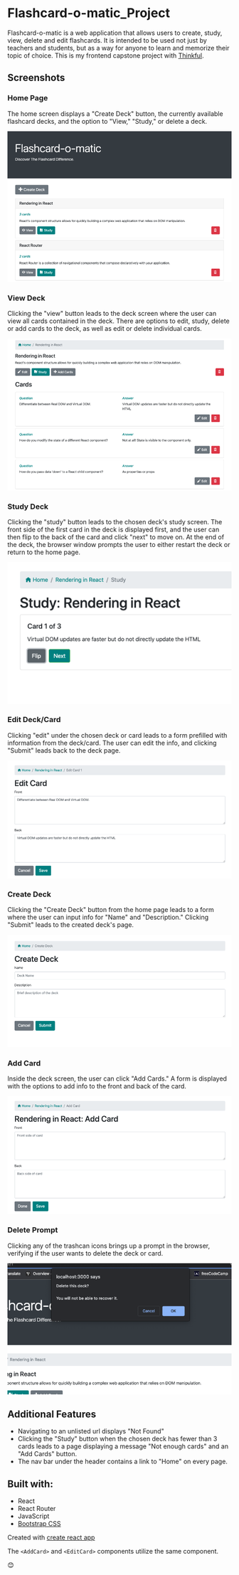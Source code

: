 # Flashcard-o-matic_Project
Flashcard-o-matic is a web application that allows users to create, study, view, delete and edit flashcards.
It is intended to be used not just by teachers and students, but as a way for anyone to learn and memorize their topic of choice.
This is my frontend capstone project with [Thinkful](https://www.thinkful.com/bootcamp/web-development/).

## Screenshots
### Home Page
The home screen displays a "Create Deck" button, the currently available flashcard decks, and the option to "View," "Study," or delete a deck.

![Home](screenshots/homescreen.png "Home Screen")

### View Deck
Clicking the "view" button leads to the deck screen where the user can view all cards contained in the deck. There are options to edit, study, delete or add cards to the deck, as well as edit or delete individual cards.

![View](screenshots/viewscreen.png "View Screen")

### Study Deck
Clicking the "study" button leads to the chosen deck's study screen. The front side of the first card in the deck is displayed first, and the user can then flip to the back of the card and click "next" to move on. At the end of the deck, the browser window prompts the user to either restart the deck or return to the home page.

![Study](screenshots/studyscreen.png "Study Screen")

### Edit Deck/Card
Clicking "edit" under the chosen deck or card leads to a form prefilled with information from the deck/card. The user can edit the info, and clicking "Submit" leads back to the deck page.

![Edit Deck/Edit Card](screenshots/editdeckscreen.png "Edit Deck/Card")

### Create Deck
Clicking the "Create Deck" button from the home page leads to a form where the user can input info for "Name" and "Description." Clicking "Submit" leads to the created deck's page.

![Create Deck](screenshots/createdeckscreen.png "Create Deck")

### Add Card
Inside the deck screen, the user can click "Add Cards." A form is displayed with the options to add info to the front and back of the card.

![Add Card](screenshots/addcardscreen.png "Add Card")

### Delete Prompt
Clicking any of the trashcan icons brings up a prompt in the browser, verifying if the user wants to delete the deck or card.

![Delete Prompt](screenshots/deletedeckprompt.png "Delete Prompt")

## Additional Features
- Navigating to an unlisted url displays "Not Found"
- Clicking the "Study" button when the chosen deck has fewer than 3 cards leads to a page displaying a message "Not enough cards" and an "Add Cards" button.
- The nav bar under the header contains a link to "Home" on every page.


## Built with:
- React
- React Router
- JavaScript
- [Bootstrap CSS](https://github.com/twbs/bootstrap)

Created with [create react app](https://github.com/facebook/create-react-app)

The `<AddCard>` and `<EditCard>` components utilize the same <CardForm> component.

😊

